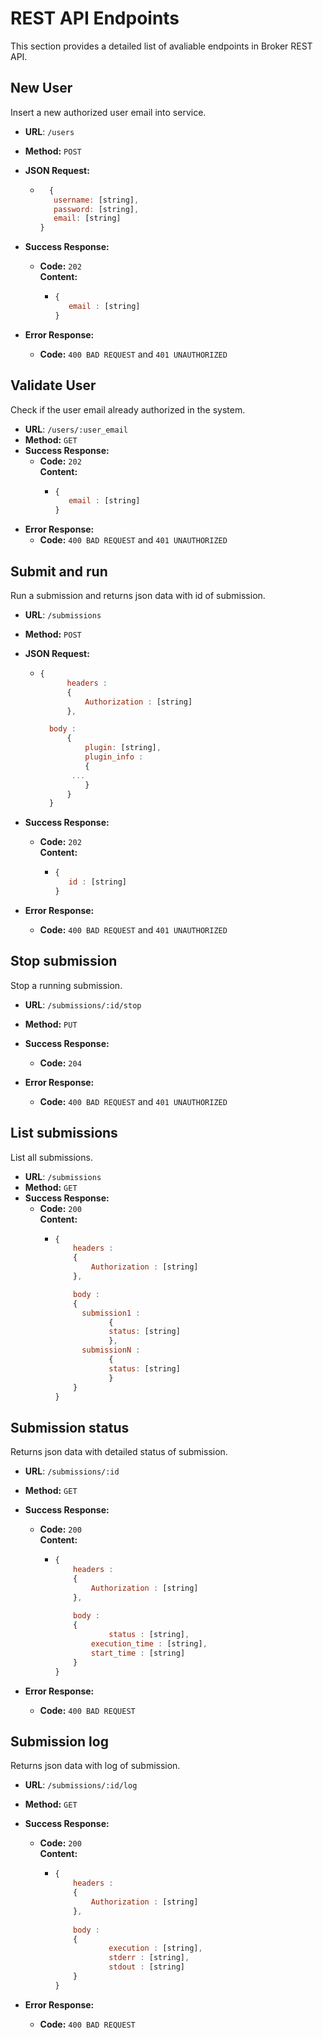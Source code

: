 #  REST API Endpoints
This section provides a detailed list of avaliable endpoints in Broker REST API.

## New User
  Insert a new authorized user email into service.

* **URL**: `/users`
* **Method:** `POST`

* **JSON Request:**
	* ```javascript
		{
	     username: [string],
	     password: [string],
	     email: [string]
	  }	
	  ```
* **Success Response:**
  * **Code:** `202` <br /> **Content:** 
	  * ```javascript
	    {
	       email : [string]
	    }
		```
		
* **Error Response:**
  * **Code:** `400 BAD REQUEST` and `401 UNAUTHORIZED`<br />

## Validate User
  Check if the user email already authorized in the system.

* **URL**: `/users/:user_email`
* **Method:** `GET`
* **Success Response:**
  * **Code:** `202` <br /> **Content:** 
	  * ```javascript
	    {
	       email : [string]
	    }
		```
* **Error Response:**
  * **Code:** `400 BAD REQUEST` and `401 UNAUTHORIZED`<br />

## Submit and run
  Run a submission and returns json data with id of submission.

* **URL**: `/submissions`
* **Method:** `POST`

* **JSON Request:**
	* ```javascript
	  {
			headers : 
			{
				Authorization : [string]
			},

	  	body : 
			{
	    		plugin: [string],
	     		plugin_info : 
				{
	         ...
	     		}
			}
		}
	  ```
* **Success Response:**
  * **Code:** `202` <br /> **Content:** 
	  * ```javascript
	    {
	       id : [string]
	    }
		```
		
* **Error Response:**
  * **Code:** `400 BAD REQUEST` and `401 UNAUTHORIZED`<br />


## Stop submission
  Stop a running submission.

* **URL**: `/submissions/:id/stop`
* **Method:** `PUT`
* **Success Response:**
  * **Code:** `204` <br />
		
* **Error Response:**
  * **Code:** `400 BAD REQUEST` and `401 UNAUTHORIZED`<br />

## List submissions
  List all submissions.

* **URL**: `/submissions`
* **Method:** `GET`
* **Success Response:**
  * **Code:** `200` <br /> **Content:** 
	  * ```javascript		
		{ 
			headers : 
			{ 
				Authorization : [string] 
			},
	  	
			body :
			{
			  submission1 : 
					{
					status: [string]
					},	
			  submissionN : 
					{
					status: [string]
					}
			}
		}
		```

## Submission status
  Returns json data with detailed status of submission.

* **URL**: `/submissions/:id`
* **Method:** `GET`
* **Success Response:**
  * **Code:** `200` <br /> **Content:** 
	  * ```javascript
		{
			headers : 
			{
				Authorization : [string]
			},
			
			body :
			{
	  	    		status : [string],
	    	   	execution_time : [string],
	      	 	start_time : [string]
	    	}
		}
		```


* **Error Response:**
  * **Code:** `400 BAD REQUEST` <br />

## Submission log
  Returns json data with log of submission.

* **URL**: `/submissions/:id/log`
* **Method:** `GET`
* **Success Response:**
  * **Code:** `200` <br /> **Content:** 
	  * ```javascript
		{
			headers : 
			{
				Authorization : [string]
			},
			
			body :
	    	{
					execution : [string],
					stderr : [string],
					stdout : [string]
	    	}
		}
		```
		
* **Error Response:**
  * **Code:** `400 BAD REQUEST` <br />
